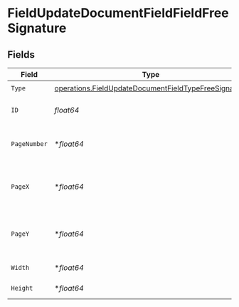 # FieldUpdateDocumentFieldFieldFreeSignature


## Fields

| Field                                                                                                                        | Type                                                                                                                         | Required                                                                                                                     | Description                                                                                                                  |
| ---------------------------------------------------------------------------------------------------------------------------- | ---------------------------------------------------------------------------------------------------------------------------- | ---------------------------------------------------------------------------------------------------------------------------- | ---------------------------------------------------------------------------------------------------------------------------- |
| `Type`                                                                                                                       | [operations.FieldUpdateDocumentFieldTypeFreeSignature](../../models/operations/fieldupdatedocumentfieldtypefreesignature.md) | :heavy_check_mark:                                                                                                           | N/A                                                                                                                          |
| `ID`                                                                                                                         | *float64*                                                                                                                    | :heavy_check_mark:                                                                                                           | The ID of the field to update.                                                                                               |
| `PageNumber`                                                                                                                 | **float64*                                                                                                                   | :heavy_minus_sign:                                                                                                           | The page number the field will be on.                                                                                        |
| `PageX`                                                                                                                      | **float64*                                                                                                                   | :heavy_minus_sign:                                                                                                           | The X coordinate of where the field will be placed.                                                                          |
| `PageY`                                                                                                                      | **float64*                                                                                                                   | :heavy_minus_sign:                                                                                                           | The Y coordinate of where the field will be placed.                                                                          |
| `Width`                                                                                                                      | **float64*                                                                                                                   | :heavy_minus_sign:                                                                                                           | The width of the field.                                                                                                      |
| `Height`                                                                                                                     | **float64*                                                                                                                   | :heavy_minus_sign:                                                                                                           | The height of the field.                                                                                                     |